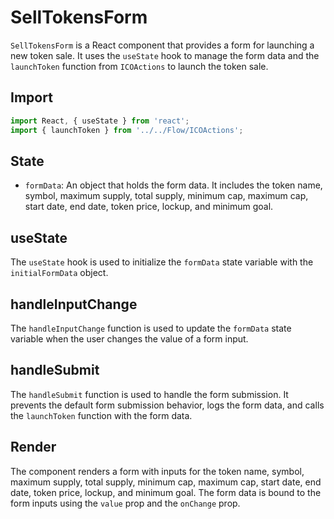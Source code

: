 # SellTokensForm

`SellTokensForm` is a React component that provides a form for launching a new token sale. It uses the `useState` hook to manage the form data and the `launchToken` function from `ICOActions` to launch the token sale.

## Import

```jsx
import React, { useState } from 'react';
import { launchToken } from '../../Flow/ICOActions';
```


## State

- `formData`: An object that holds the form data. It includes the token name, symbol, maximum supply, total supply, minimum cap, maximum cap, start date, end date, token price, lockup, and minimum goal.

## useState

The `useState` hook is used to initialize the `formData` state variable with the `initialFormData` object.

## handleInputChange

The `handleInputChange` function is used to update the `formData` state variable when the user changes the value of a form input.

## handleSubmit

The `handleSubmit` function is used to handle the form submission. It prevents the default form submission behavior, logs the form data, and calls the `launchToken` function with the form data.

## Render

The component renders a form with inputs for the token name, symbol, maximum supply, total supply, minimum cap, maximum cap, start date, end date, token price, lockup, and minimum goal. The form data is bound to the form inputs using the `value` prop and the `onChange` prop.
